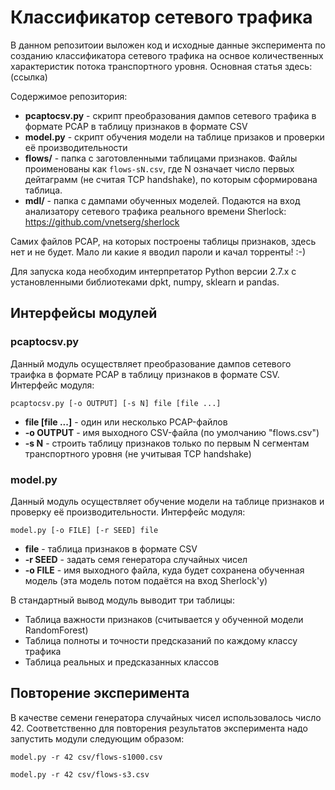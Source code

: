 # Классификатор сетевого трафика

В данном репозитоии выложен код и исходные данные эксперимента по созданию классификатора сетевого трафика
на оснвое количественных характеристик потока транспортного уровня. Основная статья здесь: (ссылка)

Содержимое репозитория:
* **pcaptocsv.py** - скрипт преобразования дампов сетевого трафика в формате PCAP в таблицу признаков
в формате CSV
* **model.py** - скрипт обучения модели на таблице призаков и проверки её производительности
* **flows/** - папка с заготовленными таблицами признаков. Файлы проименованы как `flows-sN.csv`,
где N означает число первых дейтаграмм (не считая TCP handshake), по которым сформирована таблица.
* **mdl/** - папка с дампами обученных моделей. Подаются на вход анализатору сетевого трафика
реального времени Sherlock: https://github.com/vnetserg/sherlock

Самих файлов PCAP, на которых построены таблицы признаков, здесь нет и не будет.
Мало ли какие я вводил пароли и качал торренты! :-)

Для запуска кода необходим интерпретатор Python версии 2.7.х с установленными библиотеками dpkt, numpy, sklearn и pandas.

## Интерфейсы модулей
### pcaptocsv.py

Данный модуль осуществляет преобразование дампов сетевого траифка в формате PCAP в таблицу признаков
в формате CSV. Интерфейс модуля:

`pcaptocsv.py [-o OUTPUT] [-s N] file [file ...]`
* **file [file ...]** - один или несколько PCAP-файлов
* **-o OUTPUT** - имя выходного CSV-файла (по умолчанию "flows.csv")
* **-s N** - строить таблицу признаков только по первым N сегментам транспортного уровня (не учитывая TCP handshake)

### model.py
Данный модуль осуществляет обучение модели на таблице признаков и проверку её производительности.
Интерфейс модуля:

`model.py [-o FILE] [-r SEED] file`
* **file** - таблица признаков в формате CSV
* **-r SEED** - задать семя генератора случайных чисел
* **-o FILE** - имя выходного файла, куда будет сохранена обученная модель (эта модель потом подаётся на вход Sherlock'у)

В стандартный вывод модуль выводит три таблицы:
* Таблица важности признаков (считывается у обученной модели RandomForest)
* Таблица полноты и точности предсказаний по каждому классу трафика
* Таблица реальных и предсказанных классов

## Повторение эксперимента

В качестве семени генератора случайных чисел использовалось число 42.
Соответственно для повторения результатов эксперимента надо запустить модули следующим образом:

`model.py -r 42 csv/flows-s1000.csv`

`model.py -r 42 csv/flows-s3.csv`
